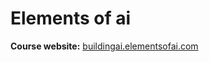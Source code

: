 # Elements of ai

**Course website:** [buildingai.elementsofai.com](https://buildingai.elementsofai.com)
